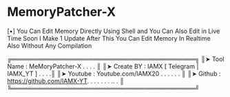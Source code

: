 # MemoryPatcher-X

[•] You Can Edit Memory Directly Using Shell and You 
Can Also Edit in Live Time Soon I Make 1 Update After
This You Can Edit Memory In Realtime Also Without Any Compilation


╔═══════════════════════════════════════════╗
║➤ Tool Name : MeMoryPatcher-X               .     .      . .     ║
║➤ Create BY : IAMX [ Telegram | IAMX_YT ]     .    .   .        .║
║➤ Youtube  : Youtube.com/IAMX20       .  .    . .     .   .       ║
║➤ Github : https://github.com/IAMX-YT.  .  . .   .  .  .   ..     .   ║
╚═══════════════════════════════════════════╝
